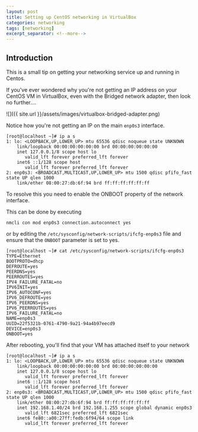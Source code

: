 ```yaml
---
layout: post
title: Setting up CentOS networking in VirtualBox
categories: networking 
tags: [networking]
excerpt_separator: <!--more-->
---
```

## Introduction

This is a small tip on getting your networking service up and running in Centos.

If you've ever wondered why you're not getting an IP address on your CentOS VM in VirtualBox, even with the Bridged network adapter, then look no further....

![]({{ site.url }}/assets/images/virtualbox-bridged-adapter.png)

Notice how you're not getting an IP on the main `enp0s3` interface.

```
[root@localhost ~]# ip a s
1: lo: <LOOPBACK,UP,LOWER_UP> mtu 65536 qdisc noqueue state UNKNOWN 
    link/loopback 00:00:00:00:00:00 brd 00:00:00:00:00:00
    inet 127.0.0.1/8 scope host lo
       valid_lft forever preferred_lft forever
    inet6 ::1/128 scope host 
       valid_lft forever preferred_lft forever
2: enp0s3: <BROADCAST,MULTICAST,UP,LOWER_UP> mtu 1500 qdisc pfifo_fast state UP qlen 1000
    link/ether 08:00:27:db:6f:94 brd ff:ff:ff:ff:ff:ff
```    

<!--more-->

To resolve this you need to enable the ONBOOT property of the network interface.

This can be done by executing

```
nmcli con mod enp0s3 connection.autoconnect yes
```

or by editing the ```/etc/sysconfig/network-scripts/ifcfg-enp0s3``` file and ensure that the `ONBOOT` parameter is set to yes.

```
[root@localhost ~]# cat /etc/sysconfig/network-scripts/ifcfg-enp0s3 
TYPE=Ethernet
BOOTPROTO=dhcp
DEFROUTE=yes
PEERDNS=yes
PEERROUTES=yes
IPV4_FAILURE_FATAL=no
IPV6INIT=yes
IPV6_AUTOCONF=yes
IPV6_DEFROUTE=yes
IPV6_PEERDNS=yes
IPV6_PEERROUTES=yes
IPV6_FAILURE_FATAL=no
NAME=enp0s3
UUID=22f5321b-0761-4790-9a21-94a4b97eecd9
DEVICE=enp0s3
ONBOOT=yes
```

After rebooting, you'll find that your VM has attached itself to your network

```
[root@localhost ~]# ip a s
1: lo: <LOOPBACK,UP,LOWER_UP> mtu 65536 qdisc noqueue state UNKNOWN 
    link/loopback 00:00:00:00:00:00 brd 00:00:00:00:00:00
    inet 127.0.0.1/8 scope host lo
       valid_lft forever preferred_lft forever
    inet6 ::1/128 scope host 
       valid_lft forever preferred_lft forever
2: enp0s3: <BROADCAST,MULTICAST,UP,LOWER_UP> mtu 1500 qdisc pfifo_fast state UP qlen 1000
    link/ether 08:00:27:db:6f:94 brd ff:ff:ff:ff:ff:ff
    inet 192.168.1.40/24 brd 192.168.1.255 scope global dynamic enp0s3
       valid_lft 6821sec preferred_lft 6821sec
    inet6 fe80::a00:27ff:fedb:6f94/64 scope link 
       valid_lft forever preferred_lft forever
```